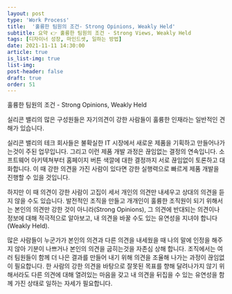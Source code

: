 ```yaml
---
layout: post
type: 'Work Process'
title:  '훌륭한 팀원의 조건- Strong Opinions, Weakly Held'
subtitle: 요약 👉 훌륭한 팀원의 조건 - Strong Views, Weakly Held
tags: [디자이너 성장, 마인드셋, 일하는 방법]
date: 2021-11-11 14:30:00
article: true
is_list-img: true
list-img: 
post-header: false
draft: true
order: 51
---
```


훌륭한 팀원의 조건 - Strong Opinions, Weakly Held

실리콘 밸리의 많은 구성원들은 자기의견이 강한 사람들이 훌륭한 인재라는 일반적인 견해가 있습니다.

실리콘 밸리의 테크 회사들은 불확실한 IT 시장에서 새로운 제품을 기획하고 만들어나가는것이 주된 업무입니다. 그리고 이런 제품 개발 과정은 끊임없는 결정의 연속입니다. 소프트웨어 아키텍쳐부터 홈페이지 버튼 색깔에 대한 결정까지 서로 끊임없이 토론하고 대화합니다. 이 때 강한 의견을 가진 사람이 있다면 강한 실행력으로 빠르게 제품 개발을 진행할 수 있을 것입니다.

하지만 이 때 의견이 강한 사람이 고집이 세서 개인의 의견만 내세우고 상대의 의견을 듣지 않을 수도 있습니다. 발전적인 조직을 만들고 개개인이 훌륭한 조직원이 되기 위해서는 본인의 의견만 강한 것이 아니라(Strong Opinions), 그 의견에 반대되는 의견이나 정보에 대해 적극적으로 알아보고, 내 의견을 바꿀 수도 있는 유연성을 지녀야 합니다(Weakly Held).

많은 사람들이 누군가가 본인의 의견과 다른 의견을 내세웠을 때 나의 말에 인정을 해주지 않아 기분이 나쁘거나 본인의 의견을 굽히는것을 자존심 상해 합니다. 조직에서는 여러 팀원들이 함께 더 나은 결과를 만들어 내기 위해 의견을 조율해 나가는 과정이 끊임없이 필요합니다. 한 사람의 강한 의견을 바탕으로 잘못된 목표를 향해 달려나가지 않기 위해서라도 다른 의견에 대해 열려있는 마음을 갖고 내 의견을 뒤집을 수 있는 유연성을 함께 가진 상태로 일하는 자세가 필요합니다.